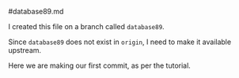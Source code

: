 #database89.md

I created this file on a branch called `database89`.

Since `database89` does not exist in `origin`, I need to make it available upstream.

Here we are making our first commit, as per the tutorial.



